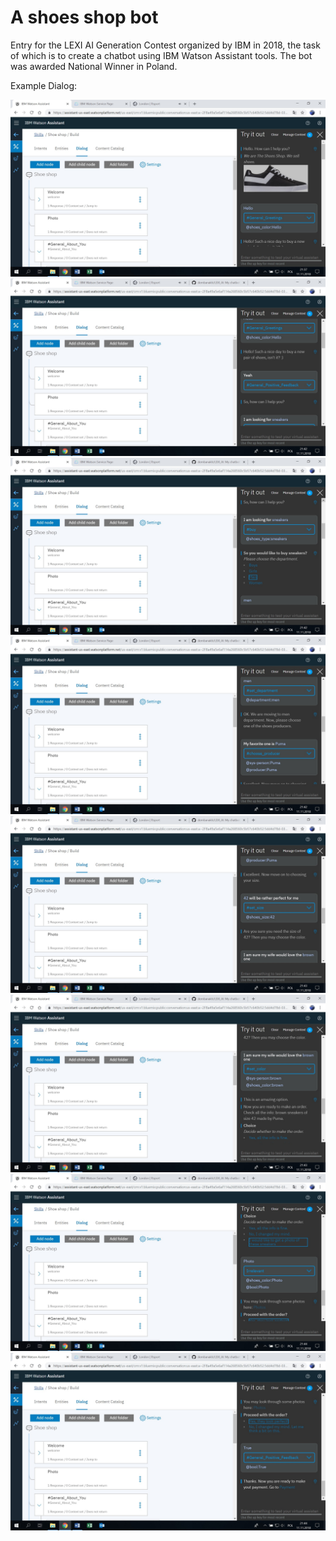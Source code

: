 
# A shoes shop bot

Entry for the LEXI AI Generation Contest organized by IBM in 2018, the task of which is to create a chatbot using IBM Watson Assistant tools. The bot was awarded National Winner in Poland.

Example Dialog:

![p1](dialog_A/dialog_1.jpg)
![p1](dialog_A/dialog_2.jpg)
![p1](dialog_A/dialog_3.jpg)
![p1](dialog_A/dialog_4.jpg)
![p1](dialog_A/dialog_5.jpg)
![p1](dialog_A/dialog_6.jpg)
![p1](dialog_A/dialog_7.jpg)
![p1](dialog_A/dialog_8.jpg)
